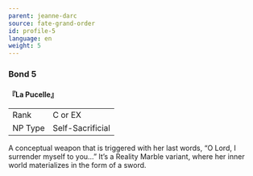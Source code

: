 ```yaml
---
parent: jeanne-darc
source: fate-grand-order
id: profile-5
language: en
weight: 5
---
```


### Bond 5

#### 『La Pucelle』

<table>
  <tr><td>Rank</td><td>C or EX</td></tr>
  <tr><td>NP Type</td><td>Self-Sacrificial</td></tr>
</table>

A conceptual weapon that is triggered with her last words, “O Lord, I surrender myself to you…” It’s a Reality Marble variant, where her inner world materializes in the form of a sword.
